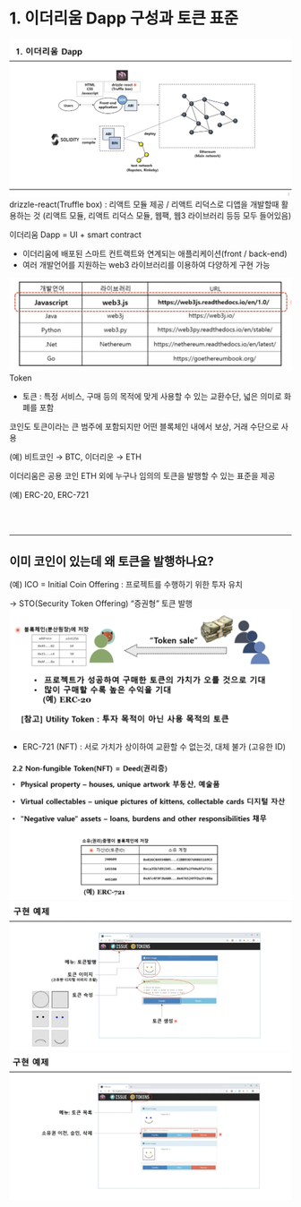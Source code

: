 # 1. 이더리움 Dapp 구성과 토큰 표준

![dapp](/Inflearn/img/dapp.png)   
drizzle-react(Truffle box) : 리액트 모듈 제공 / 리액트 리덕스로 디앱을 개발할때 활용하는 것 (리액트 모듈, 리액트 리덕스 모듈, 웹팩, 웹3 라이브러리 등등 모두 들어있음)

 

이더리움 Dapp = UI + smart contract

- 이더리움에 배포된 스마트 컨트랙트와 연계되는 애플리케이션(front / back-end)
- 여러 개발언어를 지원하는 web3 라이브러리를 이용하여 다양하게 구현 가능   

![dapp](/Inflearn/img/dapp1.png)   
Token

- 토큰 : 특정 서비스, 구매 등의 목적에 맞게 사용할 수 있는 교환수단, 넓은 의미로 화폐를 포함

코인도 토큰이라는 큰 범주에 포함되지만 어떤 블록체인 내에서 보상, 거래 수단으로 사용

(예) 비트코인 → BTC, 이더리운 → ETH

이더리움은 공용 코인 ETH 외에 누구나 임의의 토큰을 발행할 수 있는 표준을 제공

(예) ERC-20, ERC-721

<br>
<br>
<hr>

## 이미 코인이 있는데 왜 토큰을 발행하나요?
(예) ICO = Initial Coin Offering : 프로젝트를 수행하기 위한 투자 유치

→ STO(Security Token Offering) “증권형” 토큰 발행   
![dapp](/Inflearn/img/dapp2.png)   
- ERC-721 (NFT) : 서로 가치가 상이하여 교환할 수 없는것, 대체 불가 (고유한 ID)   

![dapp](/Inflearn/img/dapp3.png)   
![dapp](/Inflearn/img/dapp4.png)   
![dapp](/Inflearn/img/dapp5.png)
